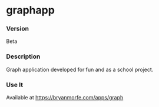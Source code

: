 # graphapp

### Version
Beta

### Description
Graph application developed for fun and as a school project.

### Use It
Available at https://bryanmorfe.com/apps/graph
